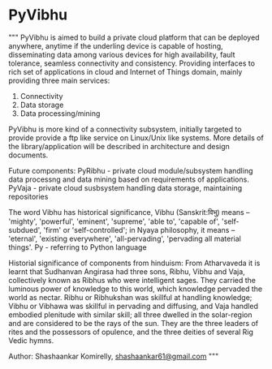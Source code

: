 # PyVibhu
"""
PyVibhu is aimed to build a private cloud platform that can be deployed anywhere, anytime if the underling device is capable of hosting, disseminating data among various devices for high availability, fault tolerance, seamless connectivity and consistency. Providing interfaces to rich set of applications in cloud and Internet of Things domain, mainly providing three main services:
1. Connectivity
2. Data storage
3. Data processing/mining

PyVibhu is more kind of a connectivity subsystem, initially targeted to provide provide a ftp like service on Linux/Unix like systems. More details of the library/application will be described in architecture and design documents.  

Future components:
PyRibhu - private cloud module/subsystem handling data processng and data mining based on requirements of applications.
PyVaja - private cloud susbsystem handling data storage, maintaining repositories

The word Vibhu has historical significance, Vibhu (Sanskrit:विभु) means – 'mighty', 'powerful', 'eminent', 'supreme', 'able to', 'capable of', 'self-subdued', 'firm' or 'self-controlled'; in Nyaya philosophy, it means – 'eternal', 'existing everywhere', 'all-pervading', 'pervading all material things'.
Py - referring to Python language

Historial significance of components from hinduism:
From Atharvaveda it is learnt that Sudhanvan Angirasa had three sons, Ribhu, Vibhu and Vaja, collectively known as Ribhus who were intelligent sages. They carried the luminous power of knowledge to this world, which knowledge pervaded the world as nectar. Ribhu or Ribhukshan was skillful at handling knowledge; Vibhu or Vibhawa was skillful in pervading and diffusing, and Vaja handled embodied plenitude with similar skill; all three dwelled in the solar-region and are considered to be the rays of the sun. They are the three leaders of rites and the possessors of opulence, and the three deities of several Rig Vedic hymns.

Author: Shashaankar Komirelly, shashaankar61@gmail.com 
"""
